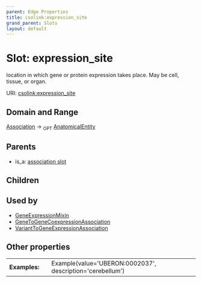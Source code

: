 ```yaml
---
parent: Edge Properties
title: csolink:expression_site
grand_parent: Slots
layout: default
---
```


# Slot: expression_site


location in which gene or protein expression takes place. May be cell, tissue, or organ.

URI: [csolink:expression_site](https://w3id.org/csolink/vocab/expression_site)

## Domain and Range

[Association](Association.md) ->  <sub>OPT</sub> [AnatomicalEntity](AnatomicalEntity.md)

## Parents

 *  is_a: [association slot](association_slot.md)

## Children


## Used by

 * [GeneExpressionMixin](GeneExpressionMixin.md)
 * [GeneToGeneCoexpressionAssociation](GeneToGeneCoexpressionAssociation.md)
 * [VariantToGeneExpressionAssociation](VariantToGeneExpressionAssociation.md)

## Other properties

|  |  |  |
| --- | --- | --- |
| **Examples:** | | Example(value='UBERON:0002037', description='cerebellum') |

